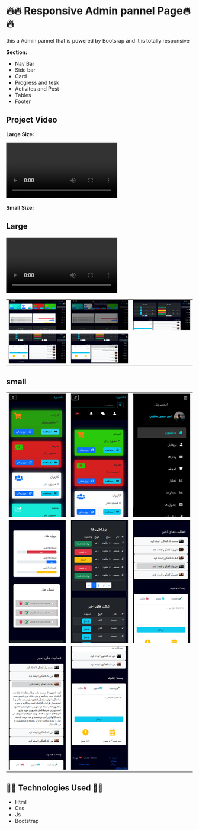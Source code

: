 # :fire::fire: Responsive Admin pannel Page:fire::fire:

this a Admin pannel that is powered by Bootsrap and it is totally responsive 


**Section:**

- Nav Bar
- Side bar
- Card 
- Progress and tesk
- Activites and Post
- Tables
- Footer

## Project Video

**Large Size:**

<video controls>
    <source src="./resource/readmeViedo/larg.webm" type="video/webm">
    Your browser does not support the video tag.
</video>

**Small Size:**

## Large

<video controls>
    <source src="./resource/readmeViedo/small.webm" type="video/webm">
    Your browser does not support the video tag.
</video>


<table>
<tr>
    <td><img src="./resource/reamdeImage/l1.png" alt="Welcome Page"></td>
    <td><img src="./resource/reamdeImage/l2.png" alt="Welcome Page"></td>
    <td><img src="./resource/reamdeImage/l3.png" alt="Welcome Page"></td>
</tr>
<tr>
    <td><img src="./resource/reamdeImage/l4.png" alt="Welcome Page"></td>
    <td><img src="./resource/reamdeImage/l5.png" alt="Welcome Page"></td>
</tr>
</table>

## small

<table>
<tr>
    <td><img src="./resource/reamdeImage/s1.png" alt="Welcome Page"></td>
    <td><img src="./resource/reamdeImage/s2.png" alt="Welcome Page"></td>
    <td><img src="./resource/reamdeImage/s3.png" alt="Welcome Page"></td>
</tr>
<tr>
    <td><img src="./resource/reamdeImage/s4.png" alt="Welcome Page"></td>
    <td><img src="./resource/reamdeImage/s5.png" alt="Welcome Page"></td>
    <td><img src="./resource/reamdeImage/s6.png" alt="Welcome Page"></td>
</tr>
<tr>
    <td><img src="./resource/reamdeImage/s7.png" alt="Welcome Page"></td>
    <td><img src="./resource/reamdeImage/s8.png" alt="Welcome Page"></td>
</tr>
<tr>
</tr>
</table>


## :technologist: Technologies Used :technologist:

 <ul>
    <li>Html</li>
    <li>Css</li>
    <li>Js</li>
    <li>Bootstrap</li>
</ul>
